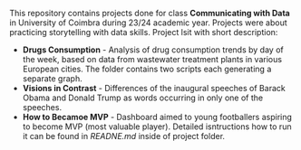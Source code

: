 This repository contains projects done for class **Communicating with Data** in University of Coimbra during 23/24 academic year. Projects were about practicing storytelling with data skills. 
Project lsit with short description:
* **Drugs Consumption** - Analysis of drug consumption trends by day of the week, based on data from wastewater treatment plants in various European cities. The folder contains two scripts each generating a separate graph.
* **Visions in Contrast** - Differences of the inaugural speeches of Barack Obama and Donald Trump as words occurring in only one of the speeches.
* **How to Becamoe MVP** - Dashboard aimed to young footballers aspiring to become MVP (most valuable player). Detailed isntructions how to run it can be found in *READNE.md* inside of project folder.